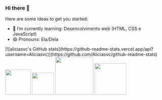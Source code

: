 ### Hi there 👋

Here are some ideas to get you started:

- 🌱 I’m currently learning: Desencolvimento web (HTML, CSS e JavaScript)
- 😄 Pronouns:  Ela/Dela

<div>
 [![aliciasvc's GitHub stats](https://github-readme-stats.vercel.app/api?username=Aliciasvc)](https://github.com/Aliciasvc/github-readme-stats)
  
</div>

<div>
<img width="80em" src ="https://img.shields.io/badge/HTML5-E34F26?style=for-the-badge&logo=html5&logoColor=white"/>
<img width="70em" src ="https://img.shields.io/badge/CSS3-1572B6?style=for-the-badge&logo=css3&logoColor=white"/>
<img width="120em" src ="https://img.shields.io/badge/JavaScript-323330?style=for-the-badge&logo=javascript&logoColor=F7DF1E"/>
<img width="100em" src ="https://img.shields.io/badge/TypeScript-007ACC?style=for-the-badge&logo=typescript&logoColor=white"/>
</div>
